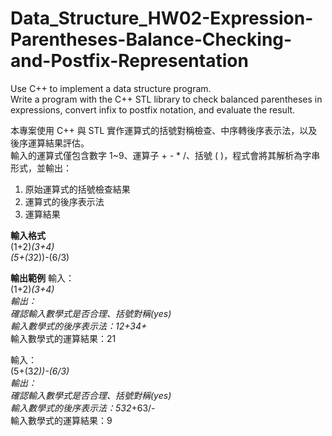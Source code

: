 # Data_Structure_HW02-Expression-Parentheses-Balance-Checking-and-Postfix-Representation
Use C++ to implement a data structure program.  
Write a program with the C++ STL library to check balanced parentheses in expressions, convert infix to postfix notation, and evaluate the result.  

本專案使用 C++ 與 STL 實作運算式的括號對稱檢查、中序轉後序表示法，以及後序運算結果評估。  
輸入的運算式僅包含數字 1~9、運算子 + - * /、括號 ( )，程式會將其解析為字串形式，並輸出：
1. 原始運算式的括號檢查結果
2. 運算式的後序表示法
3. 運算結果

**輸入格式**  
(1+2)*(3+4)  
(5+(3*2))-(6/3)  

**輸出範例**
輸入：  
(1+2)*(3+4)  
輸出：  
確認輸入數學式是否合理、括號對稱(yes)  
輸入數學式的後序表示法：12+34+*  
輸入數學式的運算結果：21  

輸入：  
(5+(3*2))-(6/3)  
輸出：  
確認輸入數學式是否合理、括號對稱(yes)  
輸入數學式的後序表示法：532*+63/-  
輸入數學式的運算結果：9  
